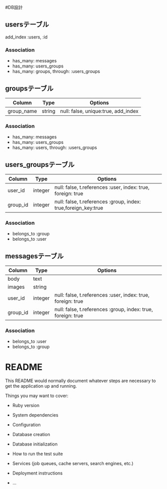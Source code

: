 #DB設計

## usersテーブル
add_index :users, :id

### Association
- has_many: messages
- has_many: users_groups
- has_many: groups, through: :users_groups

## groupsテーブル

|Column|Type|Options|
|------|----|-------|
|group_name|string|null: false, unique:true, add_index|


### Association
- has_many: messages
- has_many: users_groups
- has_many: users, through: :users_groups

## users_groupsテーブル

|Column|Type|Options|
|------|----|-------|
|user_id|integer|null: false, t.references :user, index: true, foreign: true|
|group_id|integer|null: false, t.references :group, index: true,foreign_key:true|


### Association
- belongs_to :group
- belongs_to :user

## messagesテーブル

|Column|Type|Options|
|------|----|-------|
|body|text||
|images|string||
|user_id|integer|null: false, t.references :user, index: true, foreign: true|
|group_id|integer|null: false, t.references :group, index: true, foreign: true|

### Association
- belongs_to :user
- belongs_to :group






# README

This README would normally document whatever steps are necessary to get the
application up and running.

Things you may want to cover:

* Ruby version

* System dependencies

* Configuration

* Database creation

* Database initialization

* How to run the test suite

* Services (job queues, cache servers, search engines, etc.)

* Deployment instructions

* ...
